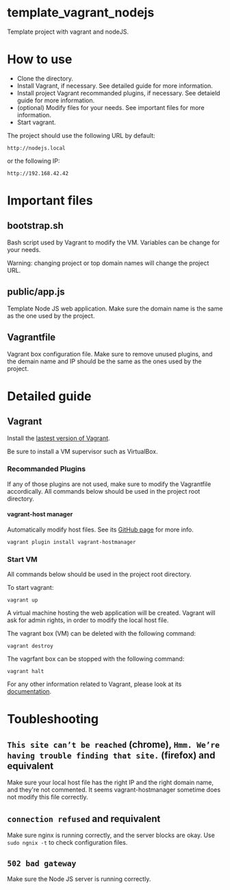 # template_vagrant_nodejs
Template project with vagrant and nodeJS.

# How to use

- Clone the directory.
- Install Vagrant, if necessary. See detailed guide for more information.
- Install project Vagrant recommanded plugins, if necessary. See detaield guide for more information.
- (optional) Modify files for your needs. See important files for more information.
- Start vagrant.

The project should use the following URL by default:
```
http://nodejs.local
```
or the following IP:
```
http://192.168.42.42
```

# Important files

## bootstrap.sh

Bash script used by Vagrant to modify the VM.
Variables can be change for your needs. 

Warning: changing project or top domain names will change the project URL.

## public/app.js

Template Node JS web application. Make sure the domain name is the same as the one used by the project.

## Vagrantfile

Vagrant box configuration file. Make sure to remove unused plugins, and the demain name and IP should be the same as the ones used by the project. 

# Detailed guide
## Vagrant

Install the [lastest version of Vagrant](https://www.vagrantup.com/downloads.html).

Be sure to install a VM supervisor such as VirtualBox. 

### Recommanded Plugins

If any of those plugins are not used, make sure to modify the Vagrantfile accordically. All commands below should be used in the project root directory.

#### vagrant-host manager

Automatically modify host files. See its [GitHub page](https://github.com/devopsgroup-io/vagrant-hostmanager) for more info.

```
vagrant plugin install vagrant-hostmanager
```

### Start VM 

All commands below should be used in the project root directory.

To start vagrant:
```
vagrant up
```

A virtual machine hosting the web application will be created. Vagrant will ask for admin rights, in order to modify the local host file.

The vagrant box (VM) can be deleted with the following command:
```
vagrant destroy
```

The vagrfant box can be stopped with the following command:
```
vagrant halt
```

For any other information related to Vagrant, please look at its [documentation](https://www.vagrantup.com/docs/index.html).

# Toubleshooting

## `This site can’t be reached` (chrome), `Hmm. We’re having trouble finding that site.` (firefox) and equivalent
Make sure your local host file has the right IP and the right domain name, and they're not commented. It seems vagrant-hostmanager sometime does not modify this file correctly.

## `connection refused` and requivalent
Make sure nginx is running correctly, and the server blocks are okay. Use `sudo ngnix -t` to check configuration files.

## `502 bad gateway`
Make sure the Node JS server is running correctly.
